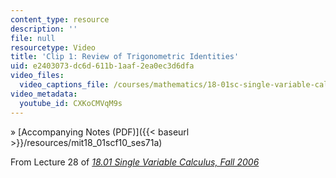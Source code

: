 ```yaml
---
content_type: resource
description: ''
file: null
resourcetype: Video
title: 'Clip 1: Review of Trigonometric Identities'
uid: e2403073-dc6d-611b-1aaf-2ea0ec3d6dfa
video_files:
  video_captions_file: /courses/mathematics/18-01sc-single-variable-calculus-fall-2010/unit-4-techniques-of-integration/part-a-trigonometric-powers-trigonometric-substitution-and-completing-the-square/session-71-integrals-involving-secant-cosecant-and-cotangent/clip-1-review-of-trigonometric-identities/CXKoCMVqM9s.vtt
video_metadata:
  youtube_id: CXKoCMVqM9s
---
```


» [Accompanying Notes (PDF)]({{< baseurl >}}/resources/mit18_01scf10_ses71a)

From Lecture 28 of [_18.01 Single Variable Calculus, Fall 2006_](/courses/18-01-single-variable-calculus-fall-2006/pages/video-lectures)